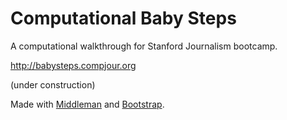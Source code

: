 # Computational Baby Steps


A computational walkthrough for Stanford Journalism bootcamp.

http://babysteps.compjour.org


(under construction)


Made with [Middleman](https://middlemanapp.com/) and [Bootstrap](https://getbootstrap.com).
